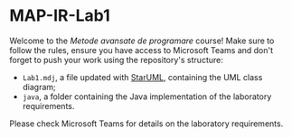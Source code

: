 # MAP-IR-Lab1

Welcome to the *Metode avansate de programare* course! Make sure to follow the rules, ensure you have access to Microsoft Teams and don't forget to push your work using the repository's structure:

- `Lab1.mdj`, a file updated with [StarUML](https://staruml.io/), containing the UML class diagram;
- `java`, a folder containing the Java implementation of the laboratory requirements.

Please check Microsoft Teams for details on the laboratory requirements.
